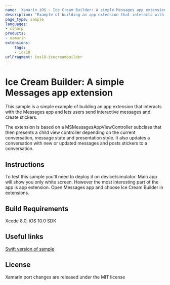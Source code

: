 ```yaml
---
name: 'Xamarin.iOS - Ice Cream Builder: A simple Messages app extension'
description: "Example of building an app extension that interacts with the Messages app and lets users send interactive messages... (iOS10)"
page_type: sample
languages:
- csharp
products:
- xamarin
extensions:
    tags:
    - ios10
urlFragment: ios10-icecreambuilder
---
```

# Ice Cream Builder: A simple Messages app extension

This sample is a simple example of building an app extension that interacts with the Messages app and lets users send interactive messages and create stickers.

The extension is based on a MSMessagesAppViewController subclass that then presents a child view controller depending on the current conversation, message state and presentation style. It also updates a conversation with new or updated messages and posts stickers to a conversation.

## Instructions

To test this sample you'll need to deploy it on device/simulator. Main app will show you only white screen. However the most interesting part of the app is app extension. Open Messages app and choose Ice Cream Builder in extensions.

## Build Requirements

Xcode 8.0, iOS 10.0 SDK

## Useful links

[Swift version of sample](https://developer.apple.com/library/prerelease/content/samplecode/IceCreamBuilder/Introduction/Intro.html)

## License

Xamarin port changes are released under the MIT license

